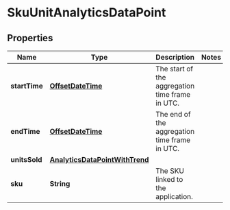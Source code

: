 

# SkuUnitAnalyticsDataPoint

## Properties

Name | Type | Description | Notes
------------ | ------------- | ------------- | -------------
**startTime** | [**OffsetDateTime**](OffsetDateTime.md) | The start of the aggregation time frame in UTC. | 
**endTime** | [**OffsetDateTime**](OffsetDateTime.md) | The end of the aggregation time frame in UTC. | 
**unitsSold** | [**AnalyticsDataPointWithTrend**](AnalyticsDataPointWithTrend.md) |  | 
**sku** | **String** | The SKU linked to the application. | 



